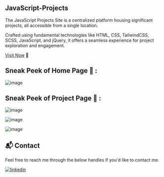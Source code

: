 ## JavaScript-Projects

The JavaScript Projects Site is a centralized platform housing significant projects, all accessible from a single location. 

Crafted using fundamental technologies like HTML, CSS, TailwindCSS, SCSS, JavaScript, and jQuery, it offers a seamless experience for project exploration and engagement.

[Visit Now](https://udaygavada-javascript-projects.netlify.app/) 🚀


## Sneak Peek of Home Page 🙈 :
![image](https://github.com/user-attachments/assets/83a93641-099a-4489-b7c5-6587bac84f96)
## Sneak Peek of Project Page 🙈 :
![image](https://github.com/user-attachments/assets/c54c3a91-a1aa-47d2-850e-3fadf47fe1d3)

![image](https://github.com/user-attachments/assets/19ee5152-1aa9-4d3c-98b8-edf9836fe549)

![image](https://github.com/user-attachments/assets/87d76164-2735-4831-bb3e-7512b4de866f)





<h2>📬 Contact</h2>

Feel free to reach me through the below handles if you'd like to contact me.

[![linkedin](https://img.shields.io/badge/LinkedIn-0077B5?style=for-the-badge&logo=linkedin&logoColor=white)](https://www.linkedin.com/in/uday-gavada)
